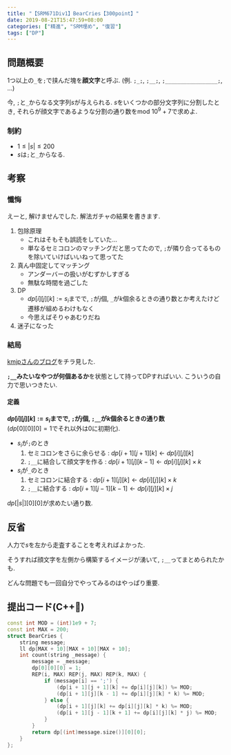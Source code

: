 ```yaml
---
title: "【SRM671Div1】BearCries【300point】"
date: 2019-08-21T15:47:59+08:00
categories: ["精進", "SRM埋め", "復習"]
tags: ["DP"]
---
```


## 問題概要

1つ以上の`_`を`;`で挟んだ塊を**顔文字**と呼ぶ. (例. `;_;`, `;__;`, `;_________________;`, ...)

今, `;`と`_`からなる文字列$s$が与えられる. $s$をいくつかの部分文字列に分割したとき, それらが顔文字であるような分割の通り数を$\mathrm{mod}\ 10^9 + 7$で求めよ.

### 制約

* $1 \leq |s| \leq 200$
* $s$は`;`と`_`からなる.

## 考察

### 懺悔

えーと, 解けませんでした. 解法ガチャの結果を書きます.

1. 包除原理
    * これはそもそも誤読をしていた...
    * 単なるセミコロンのマッチングだと思ってたので, `;`が隣り合ってるものを除いていけばいいねって思ってた
1. 真ん中固定してマッチング
    * アンダーバーの扱いがむずかしすぎる
    * 無駄な時間を過ごした
1. DP
    * $dp[i][j][k] := s_i$までで, `;`が$j$個, `_`が$k$個余るときの通り数とか考えたけど遷移が組めるわけもなく
    * 今思えばそりゃあむりだね
1. 迷子になった

### 結局

[kmjpさんのブログ](http://kmjp.hatenablog.jp/entry/2015/10/15/0900)をチラ見した.

**`;__`みたいなやつが何個あるか**を状態として持ってDPすればいい. こういうの自力で思いつきたい.

#### 定義

**$dp[i][j][k] := s_i$までで, `;`が$j$個, `;__`が$k$個余るときの通り数**<br>($dp[0][0][0] = 1$でそれ以外は$0$に初期化).

* $s_i$が`;`のとき
    1. セミコロンをさらに余らせる : $dp[i + 1][j + 1][k] \leftarrow dp[i][j][k]$
    2. `;__`に結合して顔文字を作る : $dp[i + 1][j][k - 1] \leftarrow dp[i][j][k] \times k$
* $s_i$が`_`のとき
    1. セミコロンに結合する : $dp[i + 1][j][k] \leftarrow dp[i][j][k] \times k$
    2. `;__`に結合する : $dp[i + 1][j - 1][k - 1] \leftarrow dp[i][j][k] \times j$

$dp[|s|][0][0]$が求めたい通り数.

## 反省

人力で$s$を左から走査することを考えればよかった.

そうすれば顔文字を左側から構築するイメージが湧いて, `;__`ってまとめられたかも.

どんな問題でも一回自分でやってみるのはやっぱり重要.

## 提出コード(C++:high_brightness:)

```cpp
const int MOD = (int)1e9 + 7;
const int MAX = 200;
struct BearCries {
    string message;
    ll dp[MAX + 10][MAX + 10][MAX + 10];
    int count(string _message) {
        message = _message;
        dp[0][0][0] = 1;
        REP(i, MAX) REP(j, MAX) REP(k, MAX) {
            if (message[i] == ';') {
                (dp[i + 1][j + 1][k] += dp[i][j][k]) %= MOD;
                (dp[i + 1][j][k - 1] += dp[i][j][k] * k) %= MOD;
            } else {
                (dp[i + 1][j][k] += dp[i][j][k] * k) %= MOD;
                (dp[i + 1][j - 1][k + 1] += dp[i][j][k] * j) %= MOD;
            }
        }
        return dp[(int)message.size()][0][0];
    }
};
```
